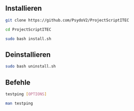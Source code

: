 ## Installieren

```bash
git clone https://github.com/PsydoV2/ProjectScriptITEC 
```
```bash
cd ProjectScriptITEC
```
```bash
sudo bash install.sh
```

## Deinstallieren

```bash
sudo bash uninstall.sh
```

## Befehle

```bash
testping [OPTIONS]
```

```bash 
man testping 
```
